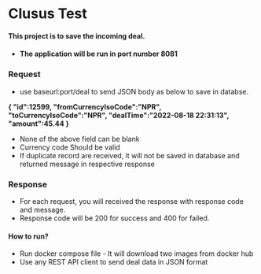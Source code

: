 # Clusus Test


#### This project is to save the incoming deal.
- #### The application will be run in port number 8081

### Request
- use baseurl:port/deal to send JSON body as below to save in databse.


**{
"id":12599,
"fromCurrencyIsoCode":"NPR",
"toCurrencyIsoCode":"NPR",
"dealTime":"2022-08-18 22:31:13",
"amount":45.44
}**

- None of the above field can be blank
- Currency code Should be valid
- If duplicate record are received, it will not be saved in database and returned message in respective response

### Response
- For each request, you will received the response with response code and message.
- Response code will be 200 for success and 400 for failed.

#### How to run?

- Run docker compose file - It will download two images from docker hub
- Use any REST API client to send deal data in JSON format





